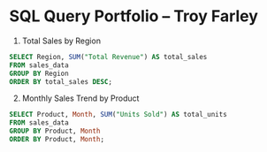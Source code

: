 # SQL Query Portfolio – Troy Farley

1. Total Sales by Region
```sql
SELECT Region, SUM("Total Revenue") AS total_sales
FROM sales_data
GROUP BY Region
ORDER BY total_sales DESC;
```

2. Monthly Sales Trend by Product
```sql
SELECT Product, Month, SUM("Units Sold") AS total_units
FROM sales_data
GROUP BY Product, Month
ORDER BY Product, Month;
```
